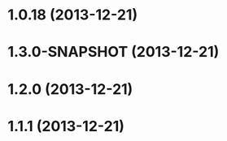 # 1.0.18 (2013-12-21)



# 1.3.0-SNAPSHOT (2013-12-21)



# 1.2.0 (2013-12-21)



# 1.1.1 (2013-12-21)



